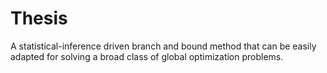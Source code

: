 # Thesis
A statistical-inference driven branch and bound method that can be easily adapted for solving a broad class of global optimization problems.
